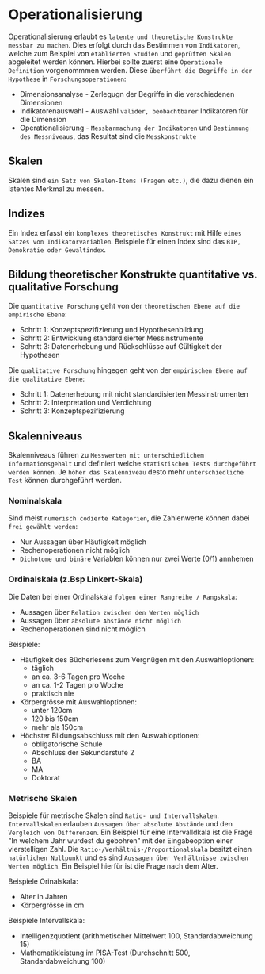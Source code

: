 # Operationalisierung
Operationalisierung erlaubt es `latente und theoretische Konstrukte messbar zu machen`. Dies erfolgt durch das Bestimmen von `Indikatoren`, welche zum Beispiel von `etablierten Studien` und `geprüften Skalen` abgeleitet werden können.
Hierbei sollte zuerst eine `Operationale Definition` vorgenommmen werden. Diese `überführt die Begriffe in der Hypothese` in `Forschungsoperationen`:
* Dimensionsanalyse - Zerlegugn der Begriffe in die verschiedenen Dimensionen
* Indikatorenauswahl - Auswahl `valider, beobachtbarer` Indikatoren für die Dimension
* Operationalisierung - `Messbarmachung der Indikatoren` und `Bestimmung des Messniveaus`, das Resultat sind die `Messkonstrukte`

## Skalen
Skalen sind `ein Satz von Skalen-Items (Fragen etc.)`, die dazu dienen ein latentes Merkmal zu messen.

## Indizes
Ein Index erfasst ein `komplexes theoretisches Konstrukt` mit Hilfe `eines Satzes von Indikatorvariablen`. Beispiele für einen Index sind das `BIP, Demokratie oder Gewaltindex`.

## Bildung theoretischer Konstrukte quantitative vs. qualitative Forschung
Die `quantitative Forschung` geht von der `theoretischen Ebene auf die empirische Ebene`:
* Schritt 1: Konzeptspezifizierung und Hypothesenbildung
* Schritt 2: Entwicklung standardisierter Messinstrumente
* Schritt 3: Datenerhebung und Rückschlüsse auf Gültigkeit der Hypothesen

Die `qualitative Forschung` hingegen geht von der `empirischen Ebene auf die qualitative Ebene`:
* Schritt 1: Datenerhebung mit nicht standardisierten Messinstrumenten
* Schritt 2: Interpretation und Verdichtung
* Schritt 3: Konzeptspezifizierung

## Skalenniveaus
Skalenniveaus führen zu `Messwerten mit unterschiedlichem Informationsgehalt` und definiert welche `statistischen Tests durchgeführt werden können`. Je `höher das Skalenniveau` desto mehr `unterschiedliche Test` können durchgeführt werden.

### Nominalskala
Sind meist `numerisch codierte Kategorien`, die Zahlenwerte können dabei `frei gewählt werden`:
* Nur Aussagen über Häufigkeit möglich
* Rechenoperationen nicht möglich
* `Dichotome und binäre` Variablen können nur zwei Werte (0/1) annhemen

### Ordinalskala (z.Bsp Linkert-Skala)
Die Daten bei einer Ordinalskala `folgen einer Rangreihe / Rangskala`:
* Aussagen über `Relation zwischen den Werten möglich`
* Aussagen über `absolute Abstände nicht möglich`
* Rechenoperationen sind nicht möglich

Beispiele:
* Häufigkeit des Bücherlesens zum Vergnügen mit den Auswahloptionen:
  * täglich
  * an ca. 3-6 Tagen pro Woche
  * an ca. 1-2 Tagen pro Woche
  * praktisch nie
* Körpergrösse mit Auswahloptionen:
  * unter 120cm
  * 120 bis 150cm
  * mehr als 150cm
* Höchster Bildungsabschluss mit den Auswahloptionen:
  * obligatorische Schule
  * Abschluss der Sekundarstufe 2
  * BA
  * MA
  * Doktorat

### Metrische Skalen
Beispiele für metrische Skalen sind `Ratio- und Intervallskalen`.
`Intervallskalen` erlauben `Aussagen über absolute Abstände` und den `Vergleich von Differenzen`. Ein Beispiel für eine Intervalldkala ist die Frage "In welchem Jahr wurdest du gebohren" mit der Eingabeoption einer vierstelligen Zahl.
Die `Ratio-/Verhältnis-/Proportionalskala` besitzt einen `natürlichen Nullpunkt` und es sind `Aussagen über Verhältnisse zwischen Werten möglich`. Ein Beispiel hierfür ist die Frage nach dem Alter.

Beispiele Orinalskala:
* Alter in Jahren
* Körpergrösse in cm

Beispiele Intervallskala:
* Intelligenzquotient (arithmetischer Mittelwert 100, Standardabweichung 15)
* Mathematikleistung im PISA-Test (Durchschnitt 500, Standardabweichung 100)


